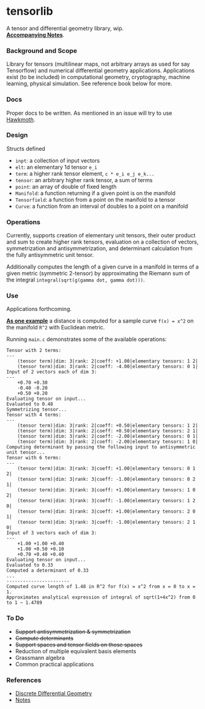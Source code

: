 # tensorlib
A tensor and differential geometry library, wip.   
[**Accompanying Notes**](https://www.redwrasse.io/notes/tensoralgorithms).

### Background and Scope

Library for tensors (multilinear maps, not arbitrary arrays as used for say Tensorflow) and numerical differential geometry applications.
Applications exist (to be included) in computational geometry, cryptography, machine learning, physical simulation. See reference book below for more.

### Docs

Proper docs to be written. As mentioned in an issue will try to use [Hawkmoth](https://hawkmoth.readthedocs.io/en/latest/).

### Design

Structs defined

* `inpt`: a collection of input vectors 
* `elt`: an elementary 1d tensor `e_i`
* `term`: a higher rank tensor element, `c * e_i e_j e_k...`
* `tensor`: an arbitrary higher rank tensor, a sum of terms
* `point`: an array of double of fixed length
* `Manifold`: a function returning if a given point is on the manifold
* `Tensorfield`: a function from a point on the manifold to a tensor
* `Curve`: a function from an interval of doubles to a point on a manifold

### Operations

Currently, supports creation of elementary unit tensors, their outer product and sum to create higher rank tensors, evaluation on a collection of vectors, symmetrization and antisymmetrization, 
and determinant calculation from the fully antisymmetric unit tensor.

Additionally computes the length of a given curve in a manifold
in terms of a given metric (symmetric 2-tensor) by approximating the Riemann sum of the integral `integral(sqrt(g(gamma dot, gamma dot)))`.



### Use

Applications forthcoming.

[**As one example**](src/exampleCurve.c) a distance is computed for a sample curve `f(x) = x^2` on the manifold `R^2` with Euclidean metric. 

Running `main.c` demonstrates some of the available operations:

```
Tensor with 2 terms:
---
	(tensor term)|dim: 3|rank: 2|coeff: +1.00|elementary tensors: 1 2|
	(tensor term)|dim: 3|rank: 2|coeff: -4.00|elementary tensors: 0 1|
Input of 2 vectors each of dim 3:
---
	+0.70 +0.30 
	-0.40 -0.20 
	+0.50 +0.20 
Evaluating tensor on input...
Evaluated to 0.48
Symmetrizing tensor...
Tensor with 4 terms:
---
	(tensor term)|dim: 3|rank: 2|coeff: +0.50|elementary tensors: 1 2|
	(tensor term)|dim: 3|rank: 2|coeff: +0.50|elementary tensors: 2 1|
	(tensor term)|dim: 3|rank: 2|coeff: -2.00|elementary tensors: 0 1|
	(tensor term)|dim: 3|rank: 2|coeff: -2.00|elementary tensors: 1 0|
Computing determinant by passing the following input to antisymmetric unit tensor...
Tensor with 6 terms:
---
	(tensor term)|dim: 3|rank: 3|coeff: +1.00|elementary tensors: 0 1 2|
	(tensor term)|dim: 3|rank: 3|coeff: -1.00|elementary tensors: 0 2 1|
	(tensor term)|dim: 3|rank: 3|coeff: +1.00|elementary tensors: 1 0 2|
	(tensor term)|dim: 3|rank: 3|coeff: -1.00|elementary tensors: 1 2 0|
	(tensor term)|dim: 3|rank: 3|coeff: +1.00|elementary tensors: 2 0 1|
	(tensor term)|dim: 3|rank: 3|coeff: -1.00|elementary tensors: 2 1 0|
Input of 3 vectors each of dim 3:
---
	+1.00 +1.00 +0.40 
	+1.00 +0.50 +0.10 
	+0.70 +0.40 +0.40 
Evaluating tensor on input...
Evaluated to 0.33
Computed a determinant of 0.33
...
-----------------------
Computed curve length of 1.48 in R^2 for f(x) = x^2 from x = 0 to x = 1. 
Approximates analytical expression of integral of sqrt(1+4x^2) from 0 to 1 ~ 1.4789
```

### To Do

* <s>Support antisymmetrization & symmetrization</s>
* <s>Compute determinants</s>
* <s>Support spaces and tensor fields on those spaces</s>
* Reduction of multiple equivalent basis elements
* Grassmann algebra
* Common practical applications

### References

* [Discrete Differential Geometry](https://www.cs.cmu.edu/~kmcrane/Projects/DGPDEC/paper.pdf)
* [Notes](https://www.redwrasse.io/notes/tensoralgorithms)
